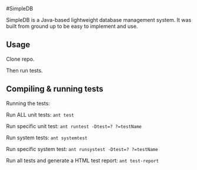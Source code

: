 #SimpleDB

SimpleDB is a Java-based lightweight database management system. It was built from ground up to be easy to implement and use.

## Usage

Clone repo.

Then run tests.

## Compiling & running tests

Running the tests:

Run ALL unit tests: ```ant test```

Run specific unit test: ```ant runtest -Dtest=? ?=testName```

Run system tests: ```ant systemtest```

Run specific system test: ```ant runsystest -Dtest=? ?=testName```

Run all tests and generate a HTML test report: ```ant test-report```
